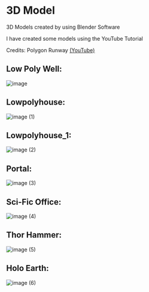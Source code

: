# 3D Model
3D Models created by using Blender Software

I have created some models using the YouTube Tutorial

Credits: Polygon Runway [(YouTube)](https://www.youtube.com/c/PolygonRunway)

## **Low Poly Well:**

![image](https://user-images.githubusercontent.com/109417164/184493701-15c2fdd7-6ad5-4959-ae07-fdc9ed454c26.png)

## **Lowpolyhouse:**

![image (1)](https://user-images.githubusercontent.com/109417164/184493714-b8dc5a2f-5448-41c0-a17f-d6babd759328.png)

## **Lowpolyhouse_1:**

![image (2)](https://user-images.githubusercontent.com/109417164/184494063-20a1e049-2f10-4c40-90ee-5ce2f3d15ba7.png)

## **Portal:**

![image (3)](https://user-images.githubusercontent.com/109417164/184494136-f89462c6-4878-4f8e-94fa-3ae7068ba87e.png)

## **Sci-Fic Office:**

![image (4)](https://user-images.githubusercontent.com/109417164/184494165-7ffc3953-a337-4511-a125-8ea6179c238f.png)

## **Thor Hammer:**

![image (5)](https://user-images.githubusercontent.com/109417164/184494190-a72267e5-6932-47d4-883f-34b649126880.png)

## **Holo Earth:**

![image (6)](https://user-images.githubusercontent.com/109417164/184494222-5ee1af23-91d2-4f4e-b052-37823e04e48d.png)
